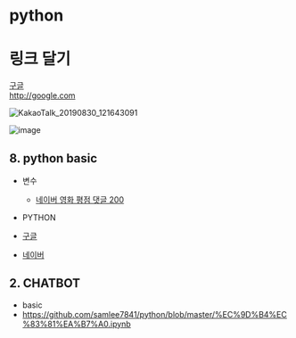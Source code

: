 # python

# 링크 달기
[구글](http://google.com)  
http://google.com  


![KakaoTalk_20190830_121643091](https://user-images.githubusercontent.com/54702614/64004155-ac481600-cb48-11e9-8be5-6565a8897a47.jpg)

![image](https://user-images.githubusercontent.com/54702614/64003935-4eb3c980-cb48-11e9-9bba-f13b3baf2824.png)

## 8. python basic

* 변수
  * [네이버 영화 평점 댓글 200](https://github.com/samlee7841/python/blob/master/%EC%9D%B4%EC%83%81%EA%B7%A0.ipynb)
  
 * PYTHON
  * [구글](https://google.com)
  * [네이버](https://naver.com)
  
## 2. CHATBOT
 * basic
  * []()
  https://github.com/samlee7841/python/blob/master/%EC%9D%B4%EC%83%81%EA%B7%A0.ipynb


